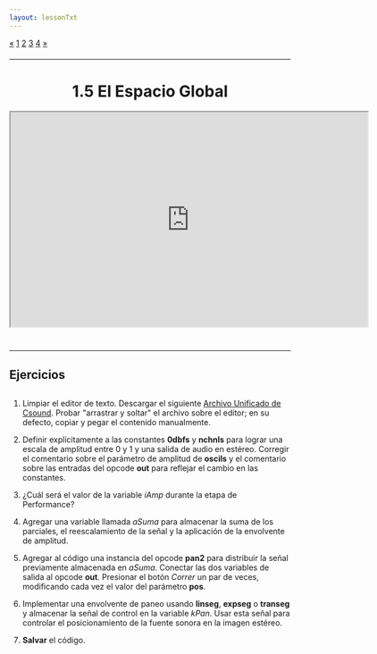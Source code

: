 ```yaml
---
layout: lessonTxt
---
```


<div class="paginationDiv">
<div class="pagination">
  <a href="#">&laquo;</a>
  <a onclick="loadOnClick('{{site.baseurl}}/lessons/sintesis_aditiva/chapter1/1.1.5/a/', '1.1.5-a.html','1.1.5-a.csd', false)" href="javascript:void(0);">1</a>
  <a onclick="loadOnClick('{{site.baseurl}}/lessons/sintesis_aditiva/chapter1/1.1.5/b/', '1.1.5-b.html','1.1.5-b.csd', false)" href="javascript:void(0);">2</a>
  <a href="#">3</a>
  <a class="active" href="#">4</a>
  <a href="#">&raquo;</a>
</div>
</div>
<br style="display: block; content: ''; margin-top: 20px;">
<hr>
<br style="display: block; content: ''; margin-top: 40px;">

# <center>1.5 El Espacio Global</center>
<div class="video-container">
<iframe src="https://docs.google.com/file/d/1iCWFwMGvjg3jkT3CQOXyunC9fYCh8chn/preview" width="640" height="385" allowfullscreen="true"></iframe>
</div>

<br style="display: block; content: ''; margin-top: 40px;">
<hr>
<br style="display: block; content: ''; margin-top: 20px;">


## Ejercicios

<br style="display: block; content: ''; margin-top: 30px;">

1. Limpiar el editor de texto. Descargar el siguiente <a href="{{site.baseurl}}/lessons/sintesis_aditiva/chapter1/1.1.5/d/Ejercicio_12.csd">Archivo Unificado de Csound</a>. Probar "arrastrar y soltar" el archivo sobre el editor; en su defecto, copiar y pegar el contenido manualmente.

2. Definir explícitamente a las constantes <b>0dbfs</b> y <b>nchnls</b> para lograr una escala de amplitud entre 0 y 1 y una salida de audio en estéreo. Corregir el comentario sobre el parámetro de amplitud de <b>oscils</b> y el comentario sobre las entradas del opcode <b>out</b> para reflejar el cambio en las constantes.

3. ¿Cuál será el valor de la variable <i>iAmp</i> durante la etapa de Performance?

4. Agregar una variable llamada <i>aSuma</i> para almacenar la suma de los parciales, el reescalamiento de la señal y la aplicación de la envolvente de amplitud.

5. Agregar al código una instancia del opcode <b>pan2</b> para distribuir la señal previamente almacenada en <i>aSuma</i>. Conectar las dos variables de salida al opcode <b>out</b>. Presionar el botón <i>Correr</i> un par de veces, modificando cada vez el valor del parámetro <b>pos</b>.

6. Implementar una envolvente de paneo usando <b>linseg</b>, <b>expseg</b> o <b>transeg</b> y almacenar la señal de control en la variable <i>kPan</i>. Usar esta señal para controlar el posicionamiento de la fuente sonora en la imagen estéreo.

7. <b>Salvar</b> el código.

<br>

